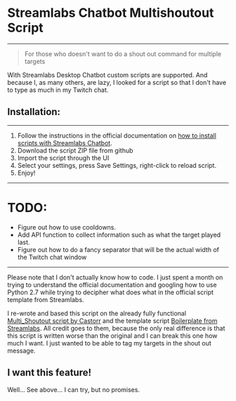 # Streamlabs Chatbot Multishoutout Script
---
> For those who doesn't want to do a shout out command for multiple targets

With Streamlabs Desktop Chatbot custom scripts are supported. And because I, as many others, are lazy, I looked for a script so that I don't have to type as much in my Twitch chat. 

## Installation: 
---
1. Follow the instructions in the official documentation on [how to install scripts with Streamlabs Chatbot](https://streamlabs.com/content-hub/post/chatbot-scripts-desktop).
2. Download the script ZIP file from github
3. Import the script through the UI
4. Select your settings, press Save Settings, right-click to reload script.
5. Enjoy!

---
# TODO:
- Figure out how to use cooldowns.
- Add API function to collect information such as what the target played last.
- Figure out how to do a fancy separator that will be the actual width of the Twitch chat window
---
Please note that I don't actually know how to code. I just spent a month on trying to understand the official documentation and googling how to use Python 2.7 while trying to decipher what does what in the official script template from Streamlabs. 

I re-wrote and based this script on the already fully functional [Multi_Shoutout script by Castorr](https://github.com/castorr/Chatbot-Scripts/tree/master/Tools/Multi_Shoutout) and the template script [Boilerplate from Streamlabs](https://github.com/AnkhHeart/Streamlabs-Chatbot-Python-Boilerplate). All credit goes to them, because the only real difference is that this script is written worse than the original and I can break this one how much I want. I just wanted to be able to tag my targets in the shout out message. 

## I want this feature!
Well... See above... I can try, but no promises. 
